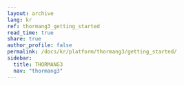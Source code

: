 ```yaml
---
layout: archive
lang: kr
ref: thormang3_getting_started
read_time: true
share: true
author_profile: false
permalink: /docs/kr/platform/thormang3/getting_started/
sidebar:
  title: THORMANG3
  nav: "thormang3"
---
```

